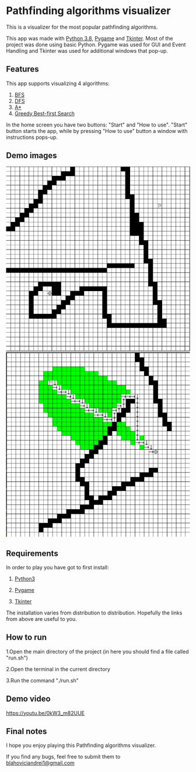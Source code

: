 # Pathfinding algorithms visualizer

This is a visualizer for the most popular pathfinding algorithms.

This app was made with [Python 3.8](https://www.python.org/), [Pygame](https://www.pygame.org/news) and [Tkinter](https://wiki.python.org/moin/TkInter). Most of the project was done using basic Python. Pygame was used for GUI and Event Handling and Tkinter was used for additional windows that pop-up.


## Features

This app supports visualizing 4 algorithms:

1. [BFS](https://en.wikipedia.org/wiki/Breadth-first_search)
2. [DFS](https://en.wikipedia.org/wiki/Depth-first_search)
3. [A*](https://en.wikipedia.org/wiki/A*_search_algorithm)
4. [Greedy Best-first Search](https://en.wikipedia.org/wiki/Best-first_search)


In the home screen you have two buttons: "Start" and "How to use".
"Start" button starts the app, while by pressing "How to use" button a window with instructions pops-up.

## Demo images

![alt-text](demo_images/pre_solution.png)
![alt-text](demo_images/solution.png)


## Requirements

In order to play you have got to first install:

1. [Python3](https://docs.python-guide.org/starting/install3/linux/)

2. [Pygame](https://www.pygame.org/wiki/GettingStarted)

3. [Tkinter](https://stackoverflow.com/questions/4783810/install-tkinter-for-python)

The installation varies from distribution to distribution. Hopefully the links from above are useful to you.

## How to run

1.Open the main directory of the project (in here you should find a file called "run.sh")

2.Open the terminal in the current directory

3.Run the command "./run.sh"

## Demo video

https://youtu.be/0kW3_m82UUE

## Final notes

I hope you enjoy playing this Pathfinding algorithms visualizer.

If you find any bugs, feel free to submit them to blahoviciandrei1@gmail.com